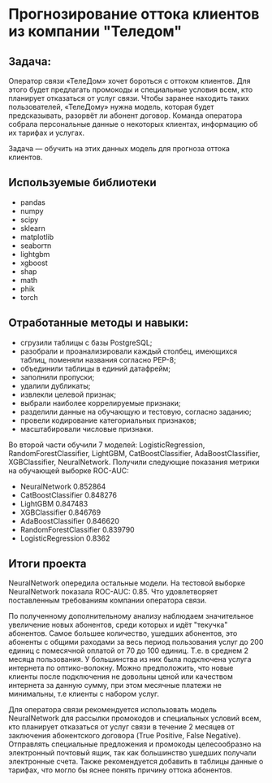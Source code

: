 # Прогнозирование оттока клиентов из компании "Теледом"


## Задача:

Оператор связи «ТелеДом» хочет бороться с оттоком клиентов. Для этого будет предлагать промокоды и специальные условия всем, кто планирует отказаться от услуг связи. Чтобы заранее находить таких пользователей, «ТелеДому» нужна модель, которая будет предсказывать, разорвёт ли абонент договор. Команда оператора собрала персональные данные о некоторых клиентах, информацию об их тарифах и услугах.

Задача — обучить на этих данных модель для прогноза оттока клиентов.

## Используемые библиотеки
- pandas
- numpy
- scipy
- sklearn
- matplotlib
- seaborтn
- lightgbm
- xgboost
- shap
- math
- phik
- torch

## Отработанные методы и навыки:<br>

 - сгрузили таблицы с базы PostgreSQL; <br>
 - разобрали и проанализировали каждый столбец, имеющихся таблиц, поменяли названия согласно PEP-8;<br>
 - объединили таблицы в единий датафрейм;<br>
 - заполнили пропуски;<br>
 - удалили дубликаты;<br>
 - извлекли целевой признак;<br>
 - выбрали наиболее коррелируемые признаки;<br>
 - разделили данные на обучающую и тестовую, согласно заданию;<br>
 - провели кодирование категориальных признаков;<br>
 - масштабировали числовые признаки.<br>

 Во второй части обучили 7 моделей: LogisticRegression, RandomForestClassifier, LightGBM, CatBoostClassifier, AdaBoostClassifier, XGBClassifier, NeuralNetwork. Получили следующие показания метрики на обучающей выборке ROC-AUC:<br>
 
 - NeuralNetwork	        0.852864<br>
 - CatBoostClassifier	    0.848276<br>
 - LightGBM	              0.847483<br>
 - XGBClassifier	        0.846769<br>
 - AdaBoostClassifier	    0.846620<br>
 - RandomForestClassifier	0.839790<br>
 - LogisticRegression	    0.8362<br>

## Итоги проекта

NeuralNetwork опередила остальные модели. На тестовой выборке NeuralNetwork показала ROC-AUC: 0.85. Что удовлетворяет поставленным требованиям компании оператора связи. 

По полученному дополнительному анализу наблюдаем значительное увеличение новых абонентов, среди которых и идёт "текучка" абонентов. Самое большее количество, ушедших абонентов, это абоненты с общими раходами за весь период пользования услуг до 200 единиц с помесячной оплатой от 70 до 100 единиц. Т.е. в среднем 2 месяца пользования. У большинства из них была подключена услуга интернета по оптико-волокну. Можно предположить, что новые клиенты после подключения не довольны ценой или качеством интернета за данную сумму, при этом месячные платежи не минимальны, т.е клиенты с набором услуг.

Для оператора связи рекомендуется использовать модель NeuralNetwork для рассылки промокодов и специальных условий всем, кто планирует отказаться от услуг связи в течение 2 месяцев от заключения абонентского договора (True Positive, False Negative). Отправлять специальные предложения и промокоды целесообразно на электронный почтовый ящик, так как большинство ушедших получали электронные счета. Также рекомендуется добавить в таблицы данные о тарифах, что могло бы яснее понять причину оттока абонентов.


```python
